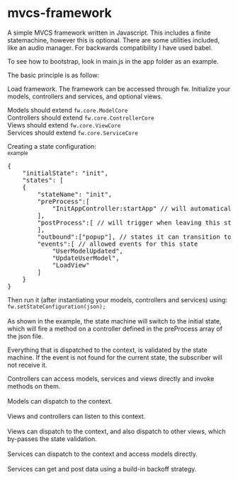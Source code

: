 # mvcs-framework

A simple MVCS framework written in Javascript.
This includes a finite statemachine, however this is optional.
There are some utilities included, like an audio manager.
For backwards compatibility I have used babel.

To see how to bootstrap, look in main.js in the app folder as an example.

The basic principle is as follow:

Load framework. The framework can be accessed through fw.
Initialize your models, controllers and services, and optional views.

Models should extend <code>fw.core.ModelCore</code><br>
Controllers should extend <code>fw.core.ControllerCore</code><br>
Views should extend <code>fw.core.ViewCore</code><br>
Services should extend <code>fw.core.ServiceCore</code><br>

Creating a state configuration:<br>
<sub>example</sub>
<pre>
{
	"initialState": "init",
	"states": [
	{
		"stateName": "init",
		"preProcess":[
			"InitAppController:startApp" // will automatically trigger upon entering this state		
		],
		"postProcess":[ // will trigger when leaving this state
		],
		"outbound":["popup"], // states it can transition to
		"events":[ // allowed events for this state
			"UserModelUpdated",
			"UpdateUserModel",
			"LoadView"
		]
	}
}
</pre>



Then run it (after instantiating your models, controllers and services) using:
<code>fw.setStateConfiguration(json);</code><br><br>
As shown in the example, the state machine will switch to the initial state,
which will fire a method on a controller defined in the preProcess array of the json file.

Everything that is dispatched to the context, is validated by the state machine. 
If the event is not found for the current state, the subscriber will not receive it.

Controllers can access models, services and views directly and invoke methods on them.<br><br>
Models can dispatch to the context.<br><br>
Views and controllers can listen to this context.<br><br>
Views can dispatch to the context, and also dispatch to other views, which by-passes the state validation.<br><br>
Services can dispatch to the context and access models directly. <br><br>
Services can get and post data using a build-in backoff strategy.<br>


